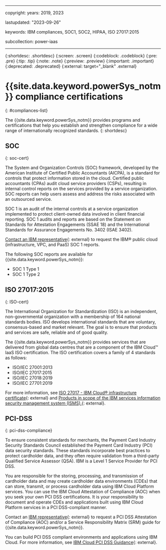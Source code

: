 
---

copyright:
  years: 2019, 2023

lastupdated: "2023-09-26"

keywords: IBM compliances, SOC1, SOC2, HIPAA, ISO 27017:2015

subcollection: power-iaas

---

{:shortdesc: .shortdesc}
{:screen: .screen}
{:codeblock: .codeblock}
{:pre: .pre}
{:tip: .tip}
{:note: .note}
{:preview: .preview}
{:important: .important}
{:deprecated: .deprecated}
{:external: target="_blank" .external}

# {{site.data.keyword.powerSys_notm}} compliance certifications
{: #compliances-list}

The {{site.data.keyword.powerSys_notm}} provides programs and certifications that help you establish and strengthen compliance for a wide range of internationally recognized standards.
{: shortdesc}

## SOC
{: soc-cert}

The System and Organization Controls (SOC) framework, developed by the American Institute of Certified Public Accountants (AICPA), is a standard for controls that protect information stored in the cloud. Certified public accountants (CPAs) audit cloud service providers (CSPs), resulting in internal control reports on the services provided by a service organization. SOC reports can help users assess and address the risks associated with an outsourced service.

SOC 1 is an audit of the internal controls at a service organization implemented to protect client-owned data involved in client financial reporting. SOC 1 audits and reports are based on the Statement on Standards for Attestation Engagements (SSAE 18) and the International Standards for Assurance Engagements No. 3402 (ISAE 3402).

[Contact an IBM representative](https://www.ibm.com/account/reg/signup?formid=MAIL-wcp){: external} to request the IBM® public cloud (infrastructure, VPC, and PaaS) SOC 1 reports.

The following SOC reports are available for {{site.data.keyword.powerSys_notm}}:
-   SOC 1 Type 1 
-   SOC 1 Type 2
<!-- 
## HIPAA
{: HIPAA-cert}

The US Health Insurance Portability and Accountability Act (HIPAA) and the Health Information Technology for Economic and Clinical Health (HITECH) Act define standards for handling electronic healthcare transactions and information. If you or your company is a covered entity as defined by HIPAA, you must enable the HIPAA Supported setting if you run sensitive workloads that are regulated under HIPAA and the HITECH Act. By using this setting, you can filter on HIPAA Enabled services in the catalog, indicate to IBM that your account stores protected health information (PHI), and digitally accept the IBM Business Associate Addendum for covered entities. For more information, see [Enabling HIPAA support for your account](/docs/account?topic=account-enabling-hipaa). -->

## ISO 27017:2015
{: ISO-cert}

The International Organization for Standardization (ISO) is an independent, non-governmental organization with a membership of 164 national standards bodies. ISO develops international standards that are voluntary, consensus-based and market relevant. The goal is to ensure that products and services are safe, reliable and of good quality.

The {{site.data.keyword.powerSys_notm}} provides services that are delivered from global data centres that are a component of the IBM Cloud™ IaaS ISO certification. The ISO certification covers a family of 4 standards as follows:
- ISO/IEC 27001:2013 
- ISO/IEC 27017:2015 
- ISO/IEC 27018:2019 
- ISO/IEC 27701:2019

For more information, see [ISO 27017 - IBM Cloud® infrastructure certificate](https://www.ibm.com/downloads/cas/EEO0NVLK){: external} and [Products in scope of the IBM services information security management system (ISMS).](https://www.ibm.com/downloads/cas/OELMNOND){: external}. 

## PCI-DSS 
{: pci-dss-compliance}

To ensure consistent standards for merchants, the Payment Card Industry Security Standards Council established the Payment Card Industry (PCI) data security standards. These standards incorporate best practices to protect cardholder data, and they often require validation from a third-party Qualified Service Assessor (QSA). IBM is a Level 1 Service Provider for PCI DSS.

You are responsible for the storing, processing, and transmission of cardholder data and may create cardholder data environments (CDEs) that can store, transmit, or process cardholder data using IBM Cloud Platform services. You can use the IBM Cloud Attestation of Compliance (AOC) when you seek your own PCI DSS certifications. It is your responsibility to document and operate CDEs and applications built using IBM Cloud Platform services in a PCI DSS-compliant manner.

Contact an [IBM representative](https://www.ibm.com/account/reg/signup?formid=MAIL-wcp){: external} to request a PCI DSS Attestation of Compliance (AOC) and/or a Service Responsibility Matrix (SRM) guide for {{site.data.keyword.powerSys_notm}}.

You can build PCI DSS compliant environments and applications using IBM Cloud. For more information, see [IBM Cloud
PCI DSS Guidance](https://www.ibm.com/downloads/cas/OPLDK4Q2){: external}.
